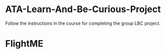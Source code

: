 # ATA-Learn-And-Be-Curious-Project

Follow the instructions in the course for completing the group LBC project.
# FlightME
